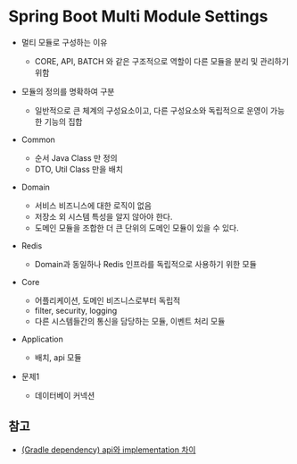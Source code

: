 # Spring Boot Multi Module Settings

- 멀티 모듈로 구성하는 이유
    - CORE, API, BATCH 와 같은 구조적으로 역할이 다른 모듈을 분리 및 관리하기 위함

- 모듈의 정의를 명확하여 구분
    - 일반적으로 큰 체계의 구성요소이고, 다른 구성요소와 독립적으로 운영이 가능한 기능의 집합

- Common
  - 순서 Java Class 만 정의
  - DTO, Util Class 만을 배치

- Domain
  - 서비스 비즈니스에 대한 로직이 없음
  - 저장소 외 시스템 특성을 알지 않아야 한다.
  - 도메인 모듈을 조합한 더 큰 단위의 도메인 모듈이 있을 수 있다.
  
- Redis
  - Domain과 동일하나 Redis 인프라를 독립적으로 사용하기 위한 모듈

- Core
  - 어플리케이션, 도메인 비즈니스로부터 독립적
  - filter, security, logging
  - 다른 시스템들간의 통신을 담당하는 모듈, 이벤트 처리 모듈
  
- Application
  - 배치, api 모듈
  
- 문제1
  - 데이터베이 커넥션
  
## 참고

- [(Gradle dependency) api와 implementation 차이](https://jongmin92.github.io/2019/05/09/Gradle/gradle-api-vs-implementation/)
